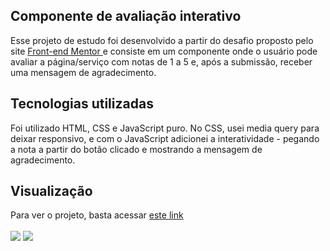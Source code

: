 ## Componente de avaliação interativo

Esse projeto de estudo foi desenvolvido a partir do desafio proposto pelo site <a href="https://www.frontendmentor.io/challenges/interactive-rating-component-koxpeBUmI"> Front-end Mentor </a> e consiste em um componente onde o usuário pode avaliar a página/serviço com notas de 1 a 5 e, após a submissão, receber uma mensagem de agradecimento.


## Tecnologias utilizadas

Foi utilizado HTML, CSS e JavaScript puro. No CSS, usei media query para deixar responsivo, e com o JavaScript adicionei a interatividade - pegando a nota a partir do botão clicado e mostrando a mensagem de agradecimento.

## Visualização

Para ver o projeto, basta acessar <a href="https://stephanievic.github.io/rating-component/">este link </a>

<div style = "display: inline_block">
  <img align = "center" src = "https://user-images.githubusercontent.com/109833971/206028300-91425506-6e31-4d71-870b-42fd040ad715.png">
  <img align = "center" src = "https://user-images.githubusercontent.com/109833971/206028381-ccc1ca2f-6040-4533-8006-ad7f6bcf12de.png">
</div>
